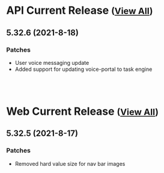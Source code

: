 
# API Current Release <small>([View All](/API.md))</small>
## 5.32.6 (2021-8-18)
### Patches 

- User voice messaging update
- Added support for updating voice-portal to task engine

<br><br>
# Web Current Release <small>([View All](/Web.md))</small>
## 5.32.5 (2021-8-17)
### Patches 

- Removed hard value size for nav bar images

  
